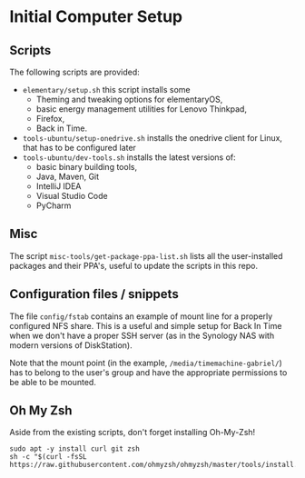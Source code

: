 # Initial Computer Setup
## Scripts
The following scripts are provided:
- `elementary/setup.sh` this script installs some 
    - Theming and tweaking options for elementaryOS, 
    - basic energy management utilities for Lenovo Thinkpad, 
    - Firefox,
    - Back in Time.
- `tools-ubuntu/setup-onedrive.sh` installs the onedrive client for Linux, that has to be configured later
- `tools-ubuntu/dev-tools.sh` installs the latest versions of: 
    - basic binary building tools, 
    - Java, Maven, Git 
    - IntelliJ IDEA 
    - Visual Studio Code
    - PyCharm
## Misc
The script `misc-tools/get-package-ppa-list.sh` lists all the user-installed packages and their PPA's, useful to update the scripts in this repo.
## Configuration files / snippets
The file `config/fstab` contains an example of mount line for a properly configured NFS share. This is a useful and simple setup for Back In Time when we don't have a proper SSH server (as in the Synology NAS with modern versions of DiskStation).

Note that the mount point (in the example, `/media/timemachine-gabriel/`) has to belong to the user's group and have the appropriate permissions to be able to be mounted.

## Oh My Zsh
Aside from the existing scripts, don't forget installing Oh-My-Zsh!
```
sudo apt -y install curl git zsh
sh -c "$(curl -fsSL https://raw.githubusercontent.com/ohmyzsh/ohmyzsh/master/tools/install.sh)"
```
